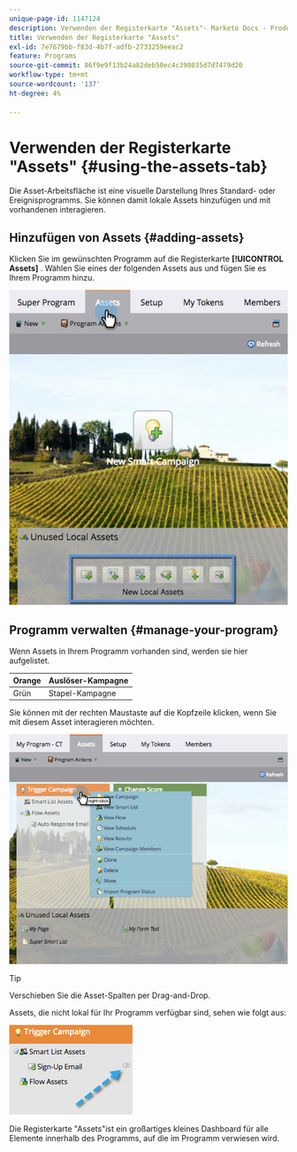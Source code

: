 ```yaml
---
unique-page-id: 1147124
description: Verwenden der Registerkarte "Assets"- Marketo Docs - Produktdokumentation
title: Verwenden der Registerkarte "Assets"
exl-id: 7e7679bb-f83d-4b7f-adfb-2733259eeac2
feature: Programs
source-git-commit: 86f9e9f13b24a82deb50ec4c398035d7d7479d20
workflow-type: tm+mt
source-wordcount: '137'
ht-degree: 4%

---
```


# Verwenden der Registerkarte &quot;Assets&quot; {#using-the-assets-tab}

Die Asset-Arbeitsfläche ist eine visuelle Darstellung Ihres Standard- oder Ereignisprogramms. Sie können damit lokale Assets hinzufügen und mit vorhandenen interagieren.

## Hinzufügen von Assets {#adding-assets}

Klicken Sie im gewünschten Programm auf die Registerkarte **[!UICONTROL Assets]** . Wählen Sie eines der folgenden Assets aus und fügen Sie es Ihrem Programm hinzu.

![](assets/programassets.png)

## Programm verwalten  {#manage-your-program}

Wenn Assets in Ihrem Programm vorhanden sind, werden sie hier aufgelistet.

| Orange | Auslöser-Kampagne |
|---|---|
| Grün | Stapel-Kampagne |

Sie können mit der rechten Maustaste auf die Kopfzeile klicken, wenn Sie mit diesem Asset interagieren möchten.

![](assets/assetsprefilled.png)

>[!TIP]
>
>Verschieben Sie die Asset-Spalten per Drag-and-Drop.

Assets, die nicht lokal für Ihr Programm verfügbar sind, sehen wie folgt aus:

![](assets/image2014-9-18-16-3a30-3a33.png)

Die Registerkarte &quot;Assets&quot;ist ein großartiges kleines Dashboard für alle Elemente innerhalb des Programms, auf die im Programm verwiesen wird.
